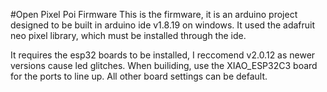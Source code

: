 #Open Pixel Poi Firmware
This is the firmware, it is an arduino project designed to be built in arduino ide v1.8.19 on windows.
It used the adafruit neo pixel library, which must be installed through the ide.

It requires the esp32 boards to be installed, I reccomend v2.0.12 as newer versions cause led glitches.
When builiding, use the XIAO_ESP32C3 board for the ports to line up. All other board settings can be default.
